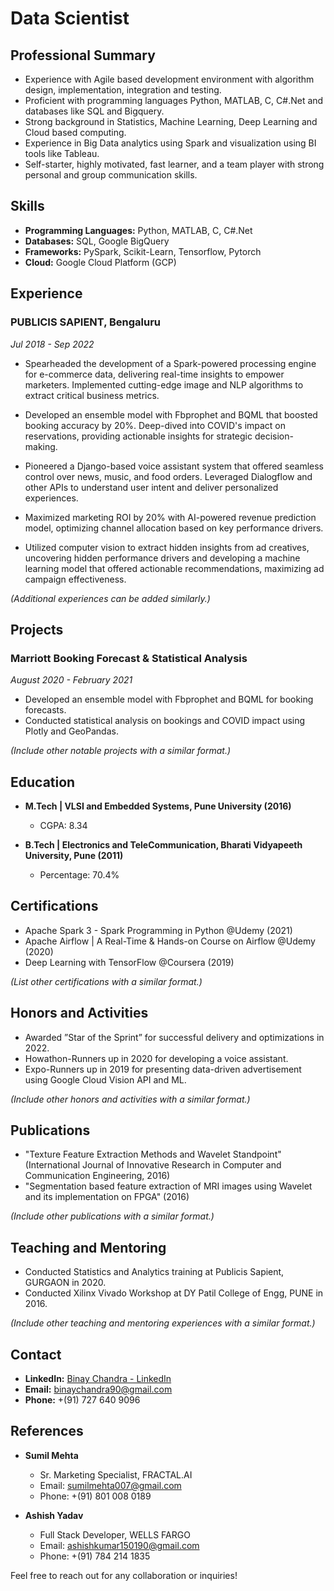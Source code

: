 # Data Scientist

## Professional Summary
- Experience with Agile based development environment with algorithm design, implementation, integration and testing.
- Proficient with programming languages Python, MATLAB, C, C#.Net and databases like SQL and Bigquery.
- Strong background in Statistics, Machine Learning, Deep Learning and Cloud based computing.
- Experience in Big Data analytics using Spark and visualization using BI tools like Tableau.
- Self-starter, highly motivated, fast learner, and a team player with strong personal and group communication skills.

## Skills
- **Programming Languages:** Python, MATLAB, C, C#.Net
- **Databases:** SQL, Google BigQuery
- **Frameworks:** PySpark, Scikit-Learn, Tensorflow, Pytorch
- **Cloud:** Google Cloud Platform (GCP)

## Experience
### PUBLICIS SAPIENT, Bengaluru
*Jul 2018 - Sep 2022*

- Spearheaded the development of a Spark-powered processing engine for e-commerce data, delivering real-time insights to empower marketers. Implemented cutting-edge image and NLP algorithms to extract critical business metrics.

- Developed an ensemble model with Fbprophet and BQML that boosted booking accuracy by 20%. Deep-dived into COVID's impact on reservations, providing actionable insights for strategic decision-making.

- Pioneered a Django-based voice assistant system that offered seamless control over news, music, and food orders. Leveraged Dialogflow and other APIs to understand user intent and deliver personalized experiences. 

- Maximized marketing ROI by 20% with AI-powered revenue prediction model, optimizing channel allocation based on key performance drivers.

- Utilized computer vision to extract hidden insights from ad creatives, uncovering hidden performance drivers and developing a machine learning model that offered actionable recommendations, maximizing ad campaign effectiveness.

*(Additional experiences can be added similarly.)*

## Projects
### Marriott Booking Forecast & Statistical Analysis
*August 2020 - February 2021*

- Developed an ensemble model with Fbprophet and BQML for booking forecasts.
- Conducted statistical analysis on bookings and COVID impact using Plotly and GeoPandas.

*(Include other notable projects with a similar format.)*

## Education
- **M.Tech | VLSI and Embedded Systems, Pune University (2016)**
  - CGPA: 8.34

- **B.Tech | Electronics and TeleCommunication, Bharati Vidyapeeth University, Pune (2011)**
  - Percentage: 70.4%

## Certifications
- Apache Spark 3 - Spark Programming in Python @Udemy (2021)
- Apache Airflow | A Real-Time & Hands-on Course on Airflow @Udemy (2020)
- Deep Learning with TensorFlow @Coursera (2019)

*(List other certifications with a similar format.)*

## Honors and Activities
- Awarded ”Star of the Sprint” for successful delivery and optimizations in 2022.
- Howathon-Runners up in 2020 for developing a voice assistant.
- Expo-Runners up in 2019 for presenting data-driven advertisement using Google Cloud Vision API and ML.

*(Include other honors and activities with a similar format.)*

## Publications
- "Texture Feature Extraction Methods and Wavelet Standpoint" (International Journal of Innovative Research in Computer and Communication Engineering, 2016)
- "Segmentation based feature extraction of MRI images using Wavelet and its implementation on FPGA" (2016)

*(Include other publications with a similar format.)*

## Teaching and Mentoring
- Conducted Statistics and Analytics training at Publicis Sapient, GURGAON in 2020.
- Conducted Xilinx Vivado Workshop at DY Patil College of Engg, PUNE in 2016.

*(Include other teaching and mentoring experiences with a similar format.)*

## Contact
- **LinkedIn:** [Binay Chandra - LinkedIn](https://linkedin.com/in/binaychandra)
- **Email:** [binaychandra90@gmail.com](mailto:binaychandra90@gmail.com)
- **Phone:** +(91) 727 640 9096

## References
- **Sumil Mehta**
  - Sr. Marketing Specialist, FRACTAL.AI
  - Email: sumilmehta007@gmail.com
  - Phone: +(91) 801 008 0189

- **Ashish Yadav**
  - Full Stack Developer, WELLS FARGO
  - Email: ashishkumar150190@gmail.com
  - Phone: +(91) 784 214 1835

Feel free to reach out for any collaboration or inquiries!

